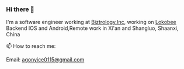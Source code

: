 ### Hi there 👋

I'm a software engineer working at [Biztrology.Inc](https://github.com/biztrology), working on [Lokobee](https://lokobee.com/) Backend IOS and Android,Remote work in Xi'an and Shangluo, Shaanxi, China 

📫  How to reach me: 
   
   Email: agonyice0115@gmail.com
   
<!--
**rongliangduan/rongliangduan** is a ✨ _special_ ✨ repository because its `README.md` (this file) appears on your GitHub profile.

Here are some ideas to get you started:

- 🔭 I’m currently working on ...
- 🌱 I’m currently learning ...
- 👯 I’m looking to collaborate on ...
- 🤔 I’m looking for help with ...
- 💬 Ask me about ...

- 😄 Pronouns: ...
- ⚡ Fun fact: ...
-->
